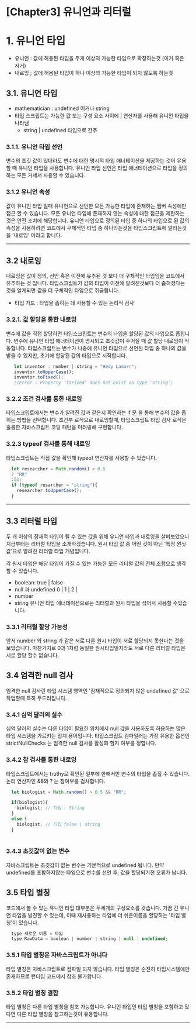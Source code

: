 [Chapter3] 유니언과 리터럴
======================

# 1. 유니언 타입
* 유니언 : 값에 허용된 타입을 두개 이상의 가능한 타입으로 확장하는것 (이거 혹은 저거)
* 내로잉 ; 값에 허용된 타입이 하나 이상의 가능한 타입이 되지 않도록 하는것
## 3.1. 유니언 타입
* mathematician : undefined 이거나 string
* 타입 스크립트는 가능한 값 또는 구성 요소 사이에 | 연산자를 사용해 유니언 타입을 나타냄
  * string | undefined 타입으로 간주
### 3.1.1. 유니언 타입 선언
변수의 초깃 값이 있더라도 변수에 대한 명시적 타입 애너테이션을 제공하는 것이 유용할 때 유니언 타입을 사용합니다. 유니언 타입 선언은 타입 애너테이션으로 타입을 정의하는 모든 거세서 사용할 수 있습니다.
### 3.1.2 유니언 속성
값이 유니언 타입 일때 유니언으로 선언한 모든 가능한 타입에 존재하는 멤버 속성에만 접근 할 수 있습니다.
모든 유니언 타입에 존재하지 않는 속성에 대한 접근을 제한하는 것은 안전 조치에 해당합니다.
유니언 타입으로 정의된 타입 중 하나의 타입으로 된 값의 속성을 사용하려면 코드에서 구체적인 타입 중 하나라는것을 타입스크립트에 알리는것을 '내로잉' 이라고 합니다.
****
## 3.2 내로잉
내로잉은 값이 정의, 선언 혹은 이전에 유추된 것 보다 더 구체적인 타입임을 코드에서 유추하는 것 입니다. 타입스크립트가 값의 타입이 이전에 알려진것보다 더 좁혀졌다는 것을 알게되면 값을 더 구체적인 타입으로 취급합니다.
* 타입 가드 : 타입을 좁히는 데 사용할 수 있는 논리적 검사 
### 3.2.1. 값 할당을 통한 내로잉
변수에 값을 직접 할당하면 타입스크립트는 변수의 타입을 할당된 값의 타입으로 좁힙니다. 변수에 유니언 타입 애너테이션이 명시되고 초깃값이 주어질 때 값 할당 내로잉이 작동합니다.
타입스크립트는 변수가 나중에 유니언 타입으로 선언된 타입 중 하나의 값을 받을 수 있지만, 초기에 할당된 값의 타입으로 시작합니다.
```javascript
   let inventor : number | string = "Hedy Lamarr";
   inventor.toUpperCase();
   inventor.toFixed();
   //Error : Property 'toFixed' does not exist on type 'string';
``` 
### 3.2.2 조건 검사를 통한 내로잉
타입스크립트에서는 변수가 알려진 값과 같은지 확인하는 if 문 을 통해 변수의 값을 좁히는 방법을 선택합니다. 조건부 로직으로 내로잉할때, 타입스크립트 타입 검사 로직은 훌륭한 자바스크립트 코딩 패턴을 미러링해 구현합니다. 
### 3.2.3 typeof 검사를 통해 내로잉
타입스크립트는 직접 값을 확인해 typeof 연산자를 사용할 수 있습니다.
```javascript
  let researcher = Math.random() > 0.5
  ? "RR"
  :51;
  if (typeof resarcher = "string"){
    researcher.toUpperCase();
  }
``` 
****
## 3.3 리터럴 타입
두 개 이상의 잠재적 타입이 될 수 있는 값을 위해 유니언 타입과 내로잉을 살펴보았으니 지급부터는 리터럴 타입을 소개하겠습니다. 원시 타입 값 중 어떤 것이 아닌 '특정 원싯값'으로 알려진 리터럴 타입 개념입니다. 

각 원시 타입은 해당 타입이 가질 수 있는 가능한 모든 리터럴 값의 전체 조합으로 생각 할 수 있습니다.
* boolean: true | false
* null 과 undefined 0 | 1 | 2 |
* number
* string
유니언 타입 애너테이션으로는 리터럴과 원시 타입을 섞어서 사용할 수있습니다.

### 3.3.1 리터럴 할당 가능성
앞서 number 와 string 과 같은 서로 다른 원시 타입이 서로 할당되지 못한다는 것을 보았습니다. 마찬가지로 0과 1처럼 동일한 원시타입일지라도 서로 다른 리터럴 타입은 서로 할당 할수 없습니다.

## 3.4 엄격한 null 검사
엄격한 null 검사란 타입 시스템 영역인 '잠재적으로 정의되지 않은 undefined 값' 으로 작업할때 특히 두드러집니다. 

### 3.4.1 십억 달러의 실수
십억 달러의 실수는 다른 타입이 필요한 위치에서 null 값을 사용하도록 허용하는 많은 타입 시스템을 가르키는 업계 용어입니다. 타입스크립트 컴파일러는 가장 유용한 옵션인 strictNullChecks 는 엄격한 null 검사를 활성화 할지 여부를 정합니다.

### 3.4.2 참 검사를 통한 내로잉
타입스크립트에서는 truthy로 확인된 일부에 한해서만 변수의 타입을 좁힐 수 있습니다.
논리 연산자인 &&와 ? 는 참여부를 검사합니다. 
```javascript
  let biologist = Math.random() > 0.5 && "RR";

  if(biologist){
    biologist; // 타입 : String
  } 
  else {
    biologist; // 타입 false | string
  }
  
``` 

### 3.4.3 초깃값이 없는 변수
자바스크립트는 초깃갑이 없는 변수는 기본적으로 undefined 됩니다. 만약 undefined를 포함하지않는 타입으로 변수를 선언 후, 값을 할당되기전 오류가 납니다.

## 3.5 타입 별칭
코드에서 볼 수 있는 유니언 타입 대부분은 두세개의 구성요소를 갖습니다. 가끔 긴 유니언 타입을 발견할 수 있는데, 이때 재사용하는 타입에 더 쉬운이름을 할당하는 '타입 별칭'이 있습니다.
```javascript
  type 새로운 이름 = 타입
  type RawData = boolean | number | string | null | undefined;
``` 
### 3.5.1 타입 별칭은 자바스크립트가 아니다
타입 별칭은 자바스크립트로 컴파일 되지 않습니다. 타입 별칭은 순전히 타입시스템에만 존재하므로 런타임 코드에서 참조 불가합니다.
### 3.5.2 타입 별칭 결합
타입 별칭은 다른 타입 별칭을 참조 가능합니다. 유니언 타입인 타입 별칭을 포함하고 있다면 다른 타입 별칭을 참고하는것이 유용합니다.
****
